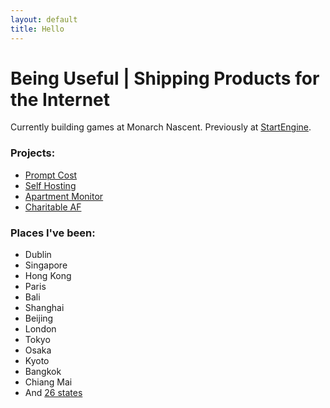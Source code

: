 ```yaml
---
layout: default
title: Hello
---
```



# Being Useful | Shipping Products for the Internet

Currently building games at Monarch Nascent. Previously at <a href="https://www.startengine.com/">StartEngine</a>. 

### Projects:
* <a href="/projects/promptcost">Prompt Cost</a>
* <a href="/projects/self-hosting">Self Hosting</a>
* <a href="/projects/apartment-monitor">Apartment Monitor</a>
* <a href="/projects/charitable-af">Charitable AF</a>

### Places I've been:
* Dublin
* Singapore
* Hong Kong
* Paris
* Bali
* Shanghai
* Beijing
* London
* Tokyo
* Osaka
* Kyoto
* Bangkok
* Chiang Mai
* And <a href="/usa">26 states</a>